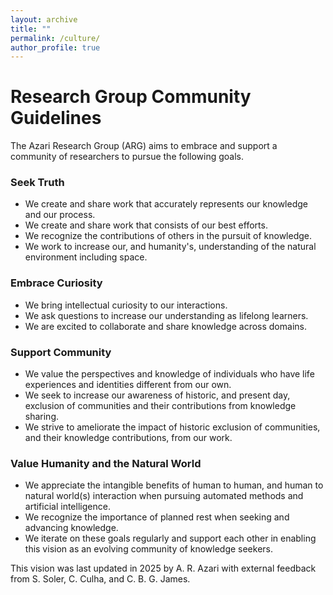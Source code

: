 ```yaml
---
layout: archive
title: ""
permalink: /culture/
author_profile: true
---
```


# Research Group Community Guidelines

The Azari Research Group (ARG) aims to embrace and support a community of researchers to pursue the following goals. 

### Seek Truth
- We create and share work that accurately represents our knowledge and our process.
- We create and share work that consists of our best efforts.
- We recognize the contributions of others in the pursuit of knowledge. 
- We work to increase our, and humanity's, understanding of the natural environment including space.

### Embrace Curiosity
- We bring intellectual curiosity to our interactions.
- We ask questions to increase our understanding as lifelong learners. 
- We are excited to collaborate and share knowledge across domains.
 
### Support Community
- We value the perspectives and knowledge of individuals who have life experiences and identities different from our own.
- We seek to increase our awareness of historic, and present day, exclusion of communities and their contributions from knowledge sharing.
- We strive to ameliorate the impact of historic exclusion of communities, and their knowledge contributions, from our work.

### Value Humanity and the Natural World
- We appreciate the intangible benefits of human to human, and human to natural world(s) interaction when pursuing automated methods and artificial intelligence.
- We recognize the importance of planned rest when seeking and advancing knowledge. 
- We iterate on these goals regularly and support each other in enabling this vision as an evolving community of knowledge seekers.

This vision was last updated in 2025 by A. R. Azari with external feedback from S. Soler, C. Culha, and C. B. G. James.
